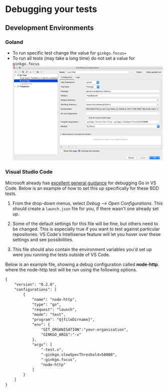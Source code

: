 # Debugging your tests

## Development Environments

### Goland
* To run specific test change the value for `ginkgo.focus=`
* To run all tests (may take a long time) do not set a value for `ginkgo.focus`
![goland ide debug settings](goland_ide_debug_settings.png "goland ide debug settings")

### Visual Studio Code
Microsoft already has [excellent general guidance](https://github.com/Microsoft/vscode-go/wiki/Debugging-Go-code-using-VS-Code) for debugging Go in VS Code. Below is an example 
of how to set this up specifically for these BDD tests.

1. From the drop-down menus, select _Debug_ --> _Open Configurations_. This should create a `launch.json` file for you, if there wasn't one already set up.

2. Some of the default settings for this file will be fine, but others need to be changed. This is especially true if you want to test against particular repositories. VS Code's Intellisense feature will let you hover over these settings and see possibilities. 

3. This file should also contain the environment variables you'd set up were you running the tests outside of VS Code. 

Below is an example file, showing a debug configuration called __node-http__. where the node-http test will be run using the following options. 
```
{
    "version": "0.2.0",
    "configurations": [
        {
            "name": "node-http",
            "type": "go",
            "request": "launch",
            "mode": "test",
            "program": "${fileDirname}",
            "env": {
                "GIT_ORGANISATION":"your-organisation",
                "GINKGO_ARGS":"-v"
            },
            "args": [
                "-test.v",
                "-ginkgo.slowSpecThreshold=50000",
                "-ginkgo.focus",
                "node-http"
            ]
        }
    ]
}
```